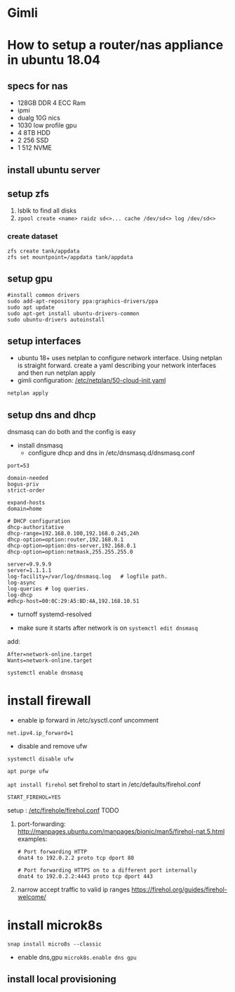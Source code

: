# Gimli
# How to setup a router/nas appliance in ubuntu 18.04

## specs for nas
* 128GB DDR 4 ECC Ram
* ipmi
* dualg 10G nics
* 1030 low profile gpu
* 4 8TB HDD
* 2 256 SSD
* 1 512 NVME

## install ubuntu server
## setup zfs
1. lsblk to find all disks
1. `zpool create <name> raidz sd<>... cache /dev/sd<> log /dev/sd<>`
### create dataset

```
zfs create tank/appdata
zfs set mountpoint=/appdata tank/appdata
```

## setup gpu
```
#install common drivers
sudo add-apt-repository ppa:graphics-drivers/ppa
sudo apt update
sudo apt-get install ubuntu-drivers-common
sudo ubuntu-drivers autoinstall
```
## setup interfaces
* ubuntu 18+ uses netplan to configure network interface. Using netplan is straight forward. create a yaml describing your network interfaces and then run netplan apply
* gimli configuration: [/etc/netplan/50-cloud-init.yaml](network/netplan.conf)

`netplan apply`

## setup dns and dhcp
dnsmasq can do both and the config is easy
* install dnsmasq
  * configure dhcp and dns
in /etc/dnsmasq.d/dnsmasq.conf
```
port=53

domain-needed
bogus-priv
strict-order

expand-hosts
domain=home

# DHCP configuration
dhcp-authoritative
dhcp-range=192.168.0.100,192.168.0.245,24h
dhcp-option=option:router,192.168.0.1
dhcp-option=option:dns-server,192.168.0.1
dhcp-option=option:netmask,255.255.255.0

server=9.9.9.9
server=1.1.1.1
log-facility=/var/log/dnsmasq.log   # logfile path.
log-async
log-queries # log queries.
log-dhcp
#dhcp-host=00:0C:29:A5:BD:4A,192.168.10.51
```

* turnoff systemd-resolved

* make sure it starts after network is on
`systemctl edit dnsmasq`

add:

```
After=network-online.target
Wants=network-online.target
```

`systemctl enable dnsmasq`

# install firewall
* enable ip forward
in /etc/sysctl.conf uncomment

`net.ipv4.ip_forward=1`

* disable and remove ufw

`systemctl disable ufw`

`apt purge ufw`

`apt install firehol`
set firehol to start in /etc/defaults/firehol.conf

`START_FIREHOL=YES`

setup : [/etc/firehole/firehol.conf](network/firehol.conf)
TODO 
1. port-forwarding:
    http://manpages.ubuntu.com/manpages/bionic/man5/firehol-nat.5.html
    examples:
    ```
    # Port forwarding HTTP
    dnat4 to 192.0.2.2 proto tcp dport 80

    # Port forwarding HTTPS on to a different port internally
    dnat4 to 192.0.2.2:4443 proto tcp dport 443
    ```
1. narrow accept traffic to valid ip ranges
https://firehol.org/guides/firehol-welcome/

# install microk8s
`snap install micro8s --classic`
* enable dns,gpu
`microk8s.enable dns gpu`
## install local provisioning